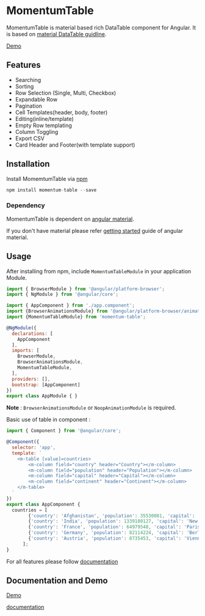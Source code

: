 # MomentumTable

MomentumTable is material based rich DataTable component for Angular. It is based on [material DataTable guidline](https://material.io/guidelines/components/data-tables.html#data-tables-structure).

[Demo](https://momentum-table-demo.stackblitz.io/)
## Features
* Searching
* Sorting
* Row Selection (Single, Multi, Checkbox)
* Expandable Row
* Pagination
* Cell Templates(header, body, footer)
* Editing(inline/template)
* Empty Row templating
* Column Toggling
* Export CSV
* Card Header and Footer(with template support)

## Installation
Install MomemtumTable via [npm](https://www.npmjs.com/package/momentum-table)
```javascript
npm install momentum-table --save
```
### Dependency

MomentumTable is dependent on [angular material](https://material.angular.io/). 

If you don't have
material please refer [getting started](https://material.angular.io/guide/getting-started) guide of angular material.


## Usage

After installing from npm, include `MomentumTableModule` in your application Module.
```javascript
import { BrowserModule } from '@angular/platform-browser';
import { NgModule } from '@angular/core';

import { AppComponent } from './app.component';
import {BrowserAnimationsModule} from '@angular/platform-browser/animations';
import {MomentumTableModule} from 'momentum-table';

@NgModule({
  declarations: [
    AppComponent
  ],
  imports: [
    BrowserModule,
    BrowserAnimationsModule,
    MomentumTableModule,
  ],
  providers: [],
  bootstrap: [AppComponent]
})
export class AppModule { }
```
**Note** : `BrowserAnimationsModule` or `NoopAnimationModule` is required.

Basic use of table in component : 
```javascript
import { Component } from '@angular/core';

@Component({
  selector: 'app',
  template: `
    <m-table [value]=countries>
    	<m-column field="country" header="Country"></m-column>
  		<m-column field="population" header="Population"></m-column>
  		<m-column field="capital" header="Capital"></m-column>
  		<m-column field="continent" header="Continent"></m-column>
    </m-table>
  `
})
export class AppComponent {
  countries = [
        {'country': 'Afghanistan', 'population': 35530081, 'capital': 'Kabul', 'continent': 'Asia'},
        {'country': 'India', 'population': 1339180127, 'capital': 'New Delhi', 'continent': 'Asia'},
        {'country': 'France', 'population': 64979548, 'capital': 'Paris', 'continent': 'Europe'},
        {'country': 'Germany', 'population': 82114224, 'capital': 'Berlin', 'continent': 'Europe'},
        {'country': 'Austria', 'population': 8735453, 'capital': 'Vienna', 'continent': 'Europe'}
      ];
}
```

For all features please follow [documentation](https://github.com/krishna-agarwal/momentum-table/wiki/Documentation)


## Documentation and Demo
[Demo](https://momentum-table-demo.stackblitz.io/)

[documentation](https://github.com/krishna-agarwal/momentum-table/wiki/Documentation)




